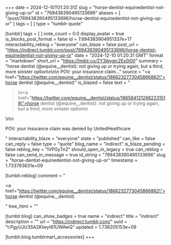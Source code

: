 +++
date = 2024-12-10T01:20:31Z
slug = "horse-dentist-equinedentist-not-giving-up-or"
id = "769438390495133696"
aliases = [ "/post/769438390495133696/horse-dentist-equinedentist-not-giving-up-or" ]
tags = [ ]
type = "tumblr-quote"

[tumblr]
tags = [ ]
note_count = 0.0
display_avatar = true
is_blocks_post_format = false
id = 7.694383904951337e+17
interactability_reblog = "everyone"
can_blaze = false
post_url = "https://indirect.tumblr.com/post/769438390495133696/horse-dentist-equinedentist-not-giving-up-or"
date = "2024-12-10 01:20:31 GMT"
format = "markdown"
short_url = "https://tmblr.co/ZY3jbygjc2Es0i00"
summary = "horse dentist (@equine__dentist): not giving up or trying again, but a third, more sinister option\n\n\n POV: your insurance claim..."
source = "<a href=\"https://twitter.com/equine__dentist/status/1866232773045866862\">horse dentist (@equine__dentist)</a>"
is_blazed = false
text = "<blockquote><p>\n<a href=\"https://twitter.com/equine__dentist/status/1865841212982231518\">horse dentist (@equine__dentist)</a>: not giving up or trying again, but a third, more sinister option\n</p></blockquote>\n\n<p>POV: your insurance claim was denied by UnitedHealthcare</p>"
interactability_blaze = "everyone"
state = "published"
can_like = false
can_reply = false
type = "quote"
blog_name = "indirect"
is_blaze_pending = false
reblog_key = "IVPGyTn2"
should_open_in_legacy = true
can_reblog = false
can_send_in_message = true
id_string = "769438390495133696"
slug = "horse-dentist-equinedentist-not-giving-up-or"
timestamp = 1.733793631e+09

[tumblr.reblog]
comment = "<p><a href=\"https://twitter.com/equine__dentist/status/1866232773045866862\">horse dentist (@equine__dentist)</a></p>"
tree_html = ""

[tumblr.blog]
can_show_badges = true
name = "indirect"
title = "indirect"
description = ""
url = "https://indirect.tumblr.com/"
uuid = "t:PgyUJU3SA2Klwyt81UWAwQ"
updated = 1.738205153e+09

[tumblr.blog.tumblrmart_accessories]
+++
